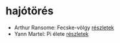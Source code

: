 # hajótörés

- Arthur Ransome: Fecske-völgy [részletek](../_details/Arthur%20Ransome.md#id_422)
- Yann Martel: Pi élete [részletek](../_details/Yann%20Martel.md#id_1458)